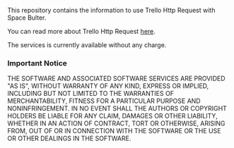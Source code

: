 This repository contains the information to use Trello Http Request with Space Bulter.

You can read more about Trello Http Request [here](https://help.trello.com/article/1203-issuing-http-requests-with-butler).

The services is currently available without any charge.

### Important Notice

THE SOFTWARE AND ASSOCIATED SOFTWARE SERVICES ARE PROVIDED "AS IS", WITHOUT WARRANTY OF ANY KIND, EXPRESS OR IMPLIED, INCLUDING BUT NOT LIMITED TO THE WARRANTIES OF MERCHANTABILITY, FITNESS FOR A PARTICULAR PURPOSE AND NONINFRINGEMENT. IN NO EVENT SHALL THE AUTHORS OR COPYRIGHT HOLDERS BE LIABLE FOR ANY CLAIM, DAMAGES OR OTHER LIABILITY, WHETHER IN AN ACTION OF CONTRACT, TORT OR OTHERWISE, ARISING FROM, OUT OF OR IN CONNECTION WITH THE SOFTWARE OR THE USE OR OTHER DEALINGS IN THE SOFTWARE.

